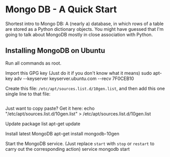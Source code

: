 # Mongo DB - A Quick Start

Shortest intro to Mongo DB: A (nearly a) database, in which rows of a table are stored as a Python dictionary objects. You might have guessed that I'm going to talk about MongoDB mostly in close association with Python.

## Installing MongoDB on Ubuntu

Run all commands as root.


Import this GPG key (Just do it if you don't know what it means)
    sudo apt-key adv --keyserver keyserver.ubuntu.com --recv 7F0CEB10

Create this file: `/etc/apt/sources.list.d/10gen.list`, and then add this
one single line to that file:
```    /etc/apt/sources.list.d/10gen.list
```
Just want to copy paste? Get it here:
	echo "/etc/apt/sources.list.d/10gen.list" > /etc/apt/sources.list.d/10gen.list

Update package list
    apt-get update

Install latest MongoDB
    apt-get install mongodb-10gen

Start the MongoDB service. (Just replace `start` with `stop` or `restart` to carry out the corresponding action)
    service mongodb start
